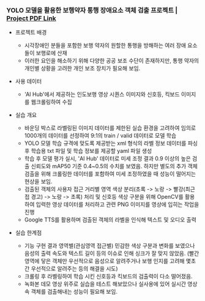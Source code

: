 ### YOLO 모델을 활용한 보행약자 통행 장애요소 객체 검출 프로젝트 | [Project PDF Link](https://drive.google.com/file/d/1J5UNAnsIrwsXP7sTQPdJd-hK5Ji_Z_E7/view?usp=drive_link)
- 프로젝트 배경
  - 시각장애인 분들을 포함한 보행 약자의 원할한 통행을 방해하는 여러 장애 요소들이 보행로에 산재
  - 이러한 요인을 해소하기 위해 다양한 공공 보조 수단이 존재하지만, 통행 약자의 개인별 상황을 고려한 개인 보조 장치가 필요해 보임.

- 사용 데이터
  - 'AI Hub'에서 제공하는 인도보행 영상 시퀀스 이미지와 신호등, 킥보드 이미지를 웹크롤링하여 수집

- 실습 개요
  - 바운딩 박스로 라벨링된 이미지 데이터를 제한된 실습 환경을 고려하여 임의로 1000개의 데이터를 선정하여 9:1의 train / valid 데이터로 모델 학습
  - YOLO 모델 학습 규격에 맞도록 제공받는 xml 형식의 라벨 정보 데이터를 파싱 후 학습용 txt 파일 및 학습 정보를 제공할 yaml 파일 생성
  - 학습 후 모델 평가 실시, 'AI Hub' 데이터로 미세 조정 결과 0.9 이상의 높은 검출 신뢰도와 mAP50 기준 0.4~0.5의 수치를 보였음. 하지만 별도의 추가 객체 검출을 위해 크롤링한 데이터를 포함하여 미세 조정하였을 때 성능이 떨어지는 현상을 보임.
  - 검출된 객체의 사용자 접근 거리별 영역 색상 분리(초록 -> 노랑 -> 빨강(최근접 경고) -> 노랑 -> 초록) 처리 및 신호등 색상 구분을 위해 OpenCV를 활용하여 입력한 영상 데이터를 처리하고 관련 PNG 이미지를 영상에 입히는 작업을 진행
  - Google TTS를 활용하며 검출된 객체의 라벨을 인식해 텍스트 및 오디오 출력

- 실습 한계점
  - 기능 구현 결과 영역별(관심영역 접근별) 민감한 색상 구분과 변화를 보였으나 음성의 출력 속도와 텍스트 길이 등의 이슈로 인해 싱크가 잘 맞지 않았음. (빨간 영역에 닿은 객체만 우선적으로 음성으로 알려주거나 보행 인지를 고려해 몇초간 우선적으로 알려주는 등의 해결을 시도)
  - 크롤링 후 라벨링하여 학습 시킨 신호등과 킥보드의 검출력이 다소 떨어졌음.
  - 녹화본 데모 영상 위주로 실습을 테스트 해보았으나 실사용에 있어 실시간 영상 속 객체를 검출해내는 성능이 필요해 보임.
